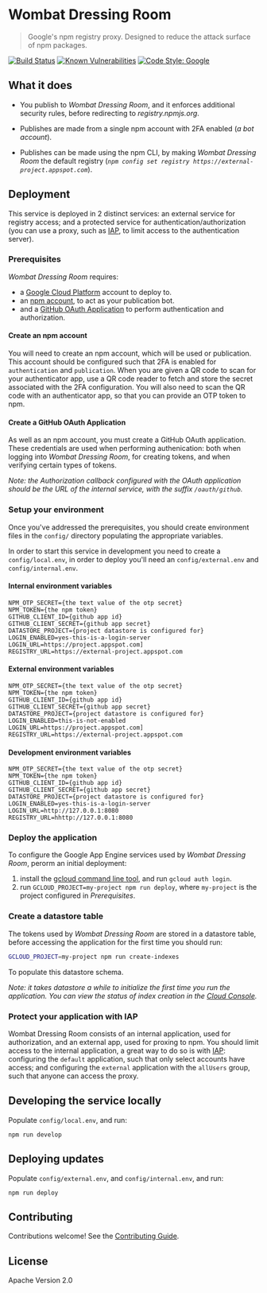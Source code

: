 # Wombat Dressing Room

> Google's npm registry proxy. Designed to reduce the attack surface of npm packages.

[![Build Status](https://github.com/GoogleCloudPlatform/wombat-dressing-room/workflows/ci/badge.svg)](https://github.com/GoogleCloudPlatform/wombat-dressing-room/actions)
[![Known Vulnerabilities](https://snyk.io/test/github/GoogleCloudPlatform/wombat-dressing-room/badge.svg)](https://snyk.io/test/github/GoogleCloudPlatform/wombat-dressing-room)
[![Code Style: Google](https://img.shields.io/badge/code%20style-google-blueviolet.svg)](https://github.com/google/gts)

## What it does

- You publish to _Wombat Dressing Room_, and it enforces additional security
  rules, before redirecting to _registry.npmjs.org_.

- Publishes are made from a single npm account with 2FA enabled (_a
  bot account_).

- Publishes can be made using the npm CLI, by making _Wombat Dressing Room_
  the default registry
  (_`npm config set registry https://external-project.appspot.com`_).

## Deployment

This service is deployed in 2 distinct services: an external service
for registry access; and a protected service for authentication/authorization
(you can use a proxy, such as [IAP](https://cloud.google.com/iap/), to
limit access to the authentication server).

### Prerequisites

_Wombat Dressing Room_ requires:

- a [Google Cloud Platform](https://cloud.google.com/) account to deploy to.
- an [npm account](https://www.npmjs.com/signup), to act as your
  publication bot.
- and a [GitHub OAuth Application](https://developer.github.com/apps/building-oauth-apps/creating-an-oauth-app/)
  to perform authentication and authorization.

#### Create an npm account

You will need to create an npm account, which will be used or publication.
This account should be configured such that 2FA is enabled for `authentication`
and `publication`. When you are given a QR code to scan for your authenticator
app, use a QR code reader to fetch and store the secret associated with the
2FA configuration. You will also need to scan the QR code with an authenticator
app, so that you can provide an OTP token to npm.

#### Create a GitHub OAuth Application

As well as an npm account, you must create a GitHub OAuth application. These
credentials are used when performing authenication: both when logging into
_Wombat Dressing Room_, for creating tokens, and when verifying certain types
of tokens.

_Note: the Authorization callback configured with the OAuth application
should be the URL of the internal service, with the suffix `/oauth/github`._

### Setup your environment

Once you've addressed the prerequisites, you should create environment files in
the `config/` directory populating the appropriate variables.

In order to start this service in development you need to create a
`config/local.env`, in order to deploy you'll need an `config/external.env` and
`config/internal.env`.

#### Internal environment variables

```
NPM_OTP_SECRET={the text value of the otp secret}
NPM_TOKEN={the npm token}
GITHUB_CLIENT_ID={github app id}
GITHUB_CLIENT_SECRET={github app secret}
DATASTORE_PROJECT={project datastore is configured for}
LOGIN_ENABLED=yes-this-is-a-login-server
LOGIN_URL=https://project.appspot.com]
REGISTRY_URL=https://external-project.appspot.com
```

#### External environment variables

```
NPM_OTP_SECRET={the text value of the otp secret}
NPM_TOKEN={the npm token}
GITHUB_CLIENT_ID={github app id}
GITHUB_CLIENT_SECRET={github app secret}
DATASTORE_PROJECT={project datastore is configured for}
LOGIN_ENABLED=this-is-not-enabled
LOGIN_URL=https://project.appspot.com]
REGISTRY_URL=https://external-project.appspot.com
```

#### Development environment variables

```
NPM_OTP_SECRET={the text value of the otp secret}
NPM_TOKEN={the npm token}
GITHUB_CLIENT_ID={github app id}
GITHUB_CLIENT_SECRET={github app secret}
DATASTORE_PROJECT={project datastore is configured for}
LOGIN_ENABLED=yes-this-is-a-login-server
LOGIN_URL=http://127.0.0.1:8080
REGISTRY_URL=hhttp://127.0.0.1:8080
```

### Deploy the application

To configure the Google App Engine services used by _Wombat Dressing Room_,
perorm an initial deployment:

1. install the [gcloud command line tool](https://cloud.google.com/sdk/gcloud/),
   and run `gcloud auth login`.
1. run `GCLOUD_PROJECT=my-project npm run deploy`, where `my-project` is the
   project configured in _Prerequisites_.

### Create a datastore table

The tokens used by _Wombat Dressing Room_ are stored in a datastore table,
before accessing the application for the first time you should run:

```bash
GCLOUD_PROJECT=my-project npm run create-indexes
```

To populate this datastore schema.

_Note: it takes datastore a while to initialize the first time you run the
application. You can view the status of index creation in the
[Cloud Console](http://cloud.google.com/console)._

### Protect your application with IAP

Wombat Dressing Room consists of an internal application, used for
authorization, and an external app, used for proxing to npm. You should limit
access to the internal application, a great way to do so is with
[IAP](https://cloud.google.com/iap/docs/app-engine-quickstart): configuring
the `default` application, such that only select accounts have access; and
configuring the `external` application with the `allUsers` group,
such that anyone can access the proxy.

## Developing the service locally

Populate `config/local.env`, and run:

`npm run develop`

## Deploying updates

Populate `config/external.env`, and `config/internal.env`, and run:

`npm run deploy`

## Contributing

Contributions welcome! See the [Contributing Guide](https://github.com/googleapis/wombat-dressing-room/blob/master/CONTRIBUTING.md).

## License

Apache Version 2.0
